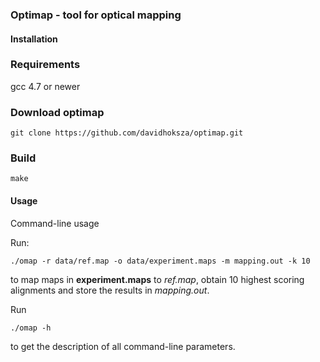 ### Optimap - tool for optical mapping


#### Installation

### Requirements

gcc 4.7 or newer

### Download optimap

```
git clone https://github.com/davidhoksza/optimap.git
```


### Build

```
make
```

#### Usage

Command-line usage

Run:

```
./omap -r data/ref.map -o data/experiment.maps -m mapping.out -k 10
```
  
to map maps in **experiment.maps** to *ref.map*, obtain 10 highest scoring alignments and store the results in *mapping.out*.

Run

```
./omap -h
```

to get the description of all command-line parameters.
